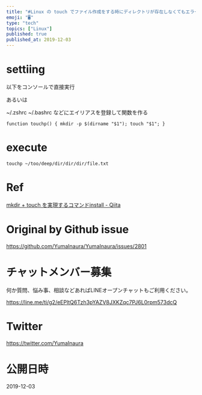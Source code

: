 ```yaml
---
title: "#Linux の touch でファイル作成をする時にディレクトリが存在しなくてもエラーを起こさない mkdir -p みたいなエイリアスを"
emoji: "🖥"
type: "tech"
topics: ["Linux"]
published: true
published_at: 2019-12-03
---
```


# settiing

以下をコンソールで直接実行

あるいは

~/.zshrc ~/.bashrc などにエイリアスを登録して関数を作る

```
function touchp() { mkdir -p $(dirname "$1"); touch "$1"; }
```

# execute

```
touchp ~/too/deep/dir/dir/dir/file.txt
```


# Ref

[mkdir + touch を実現するコマンドinstall - Qiita](https://qiita.com/kshiva1126/items/43a4af1fef0f42db2c12)

# Original by Github issue

https://github.com/YumaInaura/YumaInaura/issues/2801








<!-- Update From Qiita API -->

# チャットメンバー募集


何か質問、悩み事、相談などあればLINEオープンチャットもご利用ください。

https://line.me/ti/g2/eEPltQ6Tzh3pYAZV8JXKZqc7PJ6L0rpm573dcQ





# Twitter


https://twitter.com/YumaInaura


<!-- Update From Qiita API -->



# 公開日時

2019-12-03

